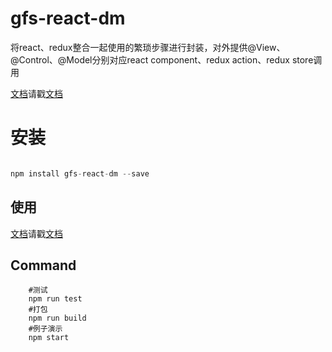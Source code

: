 # gfs-react-dm
将react、redux整合一起使用的繁琐步骤进行封装，对外提供@View、@Control、@Model分别对应react component、redux action、redux store调用 						

[文档](https://future-team.github.io/gfs-react-dm/doc)请戳[文档](https://future-team.github.io/gfs-react-dm/doc)

# 安装

```javascript

npm install gfs-react-dm --save
```

## 使用

[文档](https://future-team.github.io/gfs-react-dm/doc)请戳[文档](https://future-team.github.io/gfs-react-dm/doc)

## Command

```
	#测试	
	npm run test	
	#打包	
	npm run build	
	#例子演示	
	npm start
```


